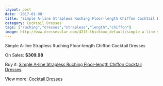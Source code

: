 ```yaml
---
layout: post
date: '2017-01-08'
title: "Simple A-line Strapless Ruching Floor-length Chiffon Cocktail Dresses"
category: Cocktail Dresses
tags: ["ruching","dresses","strapless","length","chiffon"]
image: http://www.dressesular.com/4215-thickbox_default/simple-a-line-strapless-ruching-floor-length-chiffon-cocktail-dresses.jpg
---
```

Simple A-line Strapless Ruching Floor-length Chiffon Cocktail Dresses

On Sales: **$309.98**
<a href="https://www.dressesular.com/cocktail-dresses/1918-simple-a-line-strapless-ruching-floor-length-chiffon-cocktail-dresses.html"><amp-img layout="responsive" width="600" height="600" src="//www.dressesular.com/4215-thickbox_default/simple-a-line-strapless-ruching-floor-length-chiffon-cocktail-dresses.jpg" alt="Simple A-line Strapless Ruching Floor-length Chiffon Cocktail Dresses 0" /></a>

Buy it: [Simple A-line Strapless Ruching Floor-length Chiffon Cocktail Dresses](https://www.dressesular.com/cocktail-dresses/1918-simple-a-line-strapless-ruching-floor-length-chiffon-cocktail-dresses.html "Simple A-line Strapless Ruching Floor-length Chiffon Cocktail Dresses")

View more: [Cocktail Dresses](https://www.dressesular.com/12-cocktail-dresses "Cocktail Dresses")